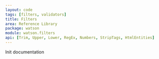 ```yaml
---
layout: code
tags: [filters, validators]
title: Filters
area: Reference Library
package: watson
module: watson.filters
api: [Trim, Upper, Lower, RegEx, Numbers, StripTags, HtmlEntities]
---
```


Init documentation